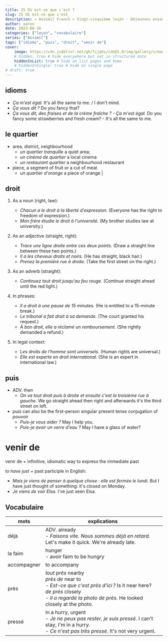 ```yaml
---
title: 25 Où est-ce que c'est ?
slug: 25 Où est-ce que c'est
description: « Assimil French » Vingt-cinquième leçon - Déjeunons ensemble
author: aaron
date: 2023-06-16
categories: ["leçon", "vocabulaire"]
series: ["Assimil"]
tags: ["idioms", "puis", "droit", "venir de"]
cover: 
    image: https://cdn.jsdelivr.net/gh/lijqhs/cdn@1.8/img/gallery/s/maddi-bazzocco--Wi2owaQcH8-unsplash.jpg
    # hidden: true # hide everywhere but not in structured data
    hiddenInList: true # hide on list pages and home
    # hiddenInSingle: true # hide on single page
# draft: true
---
```


## idioms

- *Ça m'est égal.* It's all the same to me. / I don't mind.
- *Ça vous dit ?* Do you fancy that?
- *Ça vous dit, des fraises et de la crème fraîche ? - Ça m'est égal.* Do you fancy some strawberries and fresh cream? - It's all the same to me.

## le quartier

- area, district, neighbourhood 
  - *un quartier tranquille* a quiet area; <br> 
  - *un cinéma de quartier* a local cinema 
  - *un restaurant quartier* a neighbourhood restaurant
-  piece, a segment of fruit or a cut of meat 
   -  *un quartier d'orange* a piece of orange |

## droit

1. As a noun (right, law):
   - *Chacun a le droit à la liberté d'expression.* (Everyone has the right to freedom of expression.)
   - *Mon frère étudie le droit à l'université.* (My brother studies law at university.)

2. As an adjective (straight, right):
   - *Trace une ligne droite entre ces deux points.* (Draw a straight line between these two points.)
   - *Il a les cheveux droits et noirs.* (He has straight, black hair.)
   - *Prenez la première rue à droite.* (Take the first street on the right.)

3. As an adverb (straight):
   - *Continuez tout droit jusqu'au feu rouge.* (Continue straight ahead until the red light.)

4. In phrases:
   - *Il a droit à une pause de 15 minutes.* (He is entitled to a 15-minute break.)
   - *Le tribunal a fait droit à sa demande.* (The court granted his request.)
   - *À bon droit, elle a réclamé un remboursement.* (She rightly demanded a refund.)

5. In legal context:
   - *Les droits de l'homme sont universels.* (Human rights are universal.)
   - *Elle est experte en droit international.* (She is an expert in international law.)


## puis

- ADV. then 
  - *On va tout droit puis à droite et ensuite c'est la troisième rue à gauche.* We go straight ahead then right and afterwards it's the third street on left.
- *puis* can also be the first-person singular present tense conjugation of *pouvoir*
  - *Puis-je vous aider ?* May I help you. 
  - *Puis-je avoir un verre d'eau ?* May I have a glass of water? 


# venir de

venir de + infinitive, idiomatic way to express the immediate past

*to have just* + past participle in English:
- *Mais je viens de penser à quelque chose : elle est fermée le lundi.* But I have just thought of something: it's closed on Monday.
- *Je viens de voir Elsa.* I've just seen Elsa.

## Vocabulaire

| mots | explications |
| ---- | ---- | 
| déjà | ADV. already <br> - *Faisons vite. Nous sommes déjà en retard.* Let's make it quick. We're already late. |
| la faim | hunger <br> - avoir faim to be hungry |
| accompagner | to accompany |
| près | *tout près* nearby <br> *près de* near to <br> - *Est-ce que c'est près d'ici ?* Is it near here? <br> *de près* closely <br> - *Il a regardé la photo de près.* He looked closely at the photo. |
| pressé | in a hurry, urgent <br> - *Je ne peux pas rester, je suis pressé.* I can't stay, I'm in a hurry. <br> - *Ce n'est pas très pressé.* It's not very urgent. |